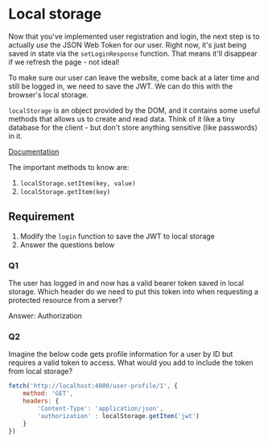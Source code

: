 # Local storage

Now that you've implemented user registration and login, the next step is to actually *use* the JSON Web Token for our user. Right now, it's just being saved in state via the `setLoginResponse` function. That means it'll disappear if we refresh the page - not ideal!

To make sure our user can leave the website, come back at a later time and still be logged in, we need to save the JWT. We can do this with the browser's local storage.

`localStorage` is an object provided by the DOM, and it contains some useful methods that allows us to create and read data. Think of it like a tiny database for the client - but don't store anything sensitive (like passwords) in it.

[Documentation](https://developer.mozilla.org/en-US/docs/Web/API/Window/localStorage)

The important methods to know are:
1. `localStorage.setItem(key, value)`
2. `localStorage.getItem(key)`

## Requirement

1. Modify the `login` function to save the JWT to local storage
2. Answer the questions below

### Q1

The user has logged in and now has a valid bearer token saved in local storage. Which header do we need to put this token into when requesting a protected resource from a server?

Answer: Authorization

### Q2

Imagine the below code gets profile information for a user by ID but requires a valid token to access. What would you add to include the token from local storage?

```js
fetch('http://localhost:4000/user-profile/1', {
    method: 'GET',
    headers: {
        'Content-Type': 'application/json',
        'authorization' : localStorage.getItem('jwt')
    }
})
```
